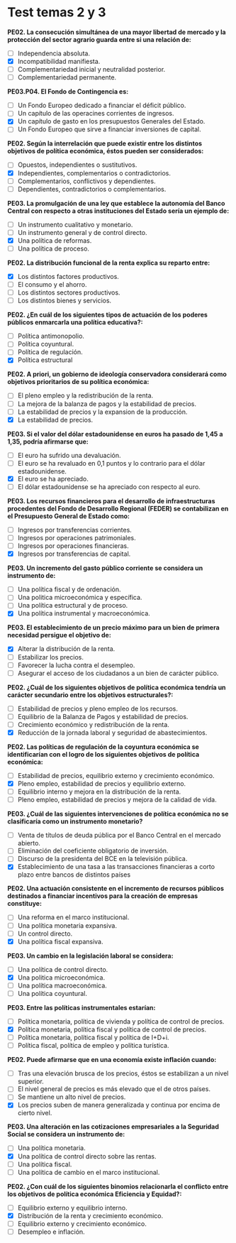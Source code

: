 # Test temas 2 y 3

**PE02. La consecución simultánea de una mayor libertad de mercado y la protección del sector agrario guarda entre si una relación de:**

- [ ] Independencia absoluta.
- [x] Incompatibilidad manifiesta.
- [ ] Complementariedad inicial y neutralidad posterior.
- [ ] Complementariedad permanente.

**PE03.P04. El Fondo de Contingencia es:**

- [ ] Un Fondo Europeo dedicado a financiar el déficit público.
- [ ] Un capítulo de las operacines corrientes de ingresos.
- [x] Un capítulo de gasto en los presupuestos Generales del Estado.
- [ ] Un Fondo Europeo que sirve a financiar inversiones de capital.

**PE02. Según la interrelación que puede existir entre los distintos objetivos de política económica, éstos pueden ser considerados:**

- [ ] Opuestos, independientes o sustitutivos.
- [x] Independientes, complementarios o contradictorios.
- [ ] Complementarios, conflictivos y dependientes.
- [ ] Dependientes, contradictorios o complementarios.

**PE03. La promulgación de una ley que establece la autonomía del Banco Central con respecto a otras instituciones del Estado sería un ejemplo de:**

- [ ] Un instrumento cualitativo y monetario.
- [ ] Un instrumento general y de control directo.
- [x] Una política de reformas.
- [ ] Una política de proceso.

**PE02. La distribución funcional de la renta explica su reparto entre:**

- [x] Los distintos factores productivos.
- [ ] El consumo y el ahorro.
- [ ] Los distintos sectores productivos.
- [ ] Los distintos bienes y servicios.

**PE02. ¿En cuál de los siguientes tipos de actuación de los poderes públicos enmarcarla una política educativa?:**

- [ ] Política antimonopolio.
- [ ] Política coyuntural.
- [ ] Política de regulación.
- [x] Política estructural

**PE02. A priori, un gobierno de ideología conservadora considerará como objetivos prioritarios de su política económica:**

- [ ] El pleno empleo y la redistribución de la renta.
- [ ] La mejora de la balanza de pagos y la estabilidad de precios.
- [ ] La estabilidad de precios y la expansion de la producción.
- [x] La estabilidad de precios.

**PE03. Si el valor del dólar estadounidense en euros ha pasado de 1,45 a 1,35, podría afirmarse que:**

- [ ] El euro ha sufrido una devaluación.
- [ ] El euro se ha revaluado en 0,1 puntos y lo contrario para el dólar estadounidense.
- [x] El euro se ha apreciado.
- [ ] El dólar estadounidense se ha apreciado con respecto al euro.

**PE03. Los recursos financieros para el desarrollo de infraestructuras procedentes del Fondo de Desarrollo Regional (FEDER) se contabilizan en el Presupuesto General de Estado como:**

- [ ] Ingresos por transferencias corrientes.
- [ ] Ingresos por operaciones patrimoniales.
- [ ] Ingresos por operaciones financieras.
- [x] Ingresos por transferencias de capital.

**PE03. Un incremento del gasto público corriente se considera un instrumento de:**

- [ ] Una política fiscal y de ordenación.
- [ ] Una politica microeconómica y específica.
- [ ] Una política estructural y de proceso.
- [x] Una política instrumental y macroeconómica.

**PE03. El establecimiento de un precio máximo para un bien de primera necesidad persigue el objetivo de:**

- [x] Alterar la distribución de la renta.
- [ ] Estabilizar los precios.
- [ ] Favorecer la lucha contra el desempleo.
- [ ] Asegurar el acceso de los ciudadanos a un bien de carácter público.

**PE02. ¿Cuál de los siguientes objetivos de política económica tendría un carácter secundario entre los objetivos estructurales?:**

- [ ] Estabilidad de precios y pleno empleo de los recursos.
- [ ] Equilibrio de la Balanza de Pagos y estabilidad de precios.
- [ ] Crecimiento económico y redistribución de la renta.
- [x] Reducción de la jornada laboral y seguridad de abastecimientos.

**PE02. Las políticas de regulación de la coyuntura económica se identificarían con el logro de los siguientes objetivos de política económica:**

- [ ] Estabilidad de precios, equilibrio externo y crecimiento económico.
- [x] Pleno empleo, estabilidad de precios y equilibrio externo.
- [ ] Equilibrio interno y mejora en la distribución de la renta.
- [ ] Pleno empleo, estabilidad de precios y mejora de la calidad de vida.

**PE03. ¿Cuál de las siguientes intervenciones de política económica no se clasificaría como un instrumento monetario?**

- [ ] Venta de títulos de deuda pública por el Banco Central en el mercado abierto.
- [ ] Eliminación del coeficiente obligatorio de inversión.
- [ ] Discurso de la presidenta del BCE en la televisión pública.
- [x] Establecimiento de una tasa a las transacciones financieras a corto plazo entre bancos de distintos países

**PE02. Una actuación consistente en el incremento de recursos públicos destinados a financiar incentivos para la creación de empresas constituye:**

- [ ]  Una reforma en el marco institucional.
- [ ] Una política monetaria expansiva.
- [ ] Un control directo.
- [x] Una política fiscal expansiva.

**PE03. Un cambio en la legislación laboral se considera:**

- [ ] Una política de control directo.
- [x] Una politica microeconómica.
- [ ] Una política macroeconómica.
- [ ] Una política coyuntural.

**PE03. Entre las políticas instrumentales estarían:**

- [ ] Política monetaria, política de vivienda y política de control de precios.
- [x] Política monetaria, política fiscal y política de control de precios.
- [ ] Política monetaria, política fiscal y política de I+D+i.
- [ ] Política fiscal, política de empleo y política turística.

**PE02. Puede afirmarse que en una economía existe inflación cuando:**

- [ ] Tras una elevación brusca de los precios, éstos se estabilizan a un nivel superior.
- [ ] El nivel general de precios es más elevado que el de otros países.
- [ ] Se mantiene un alto nivel de precios.
- [x] Los precios suben de manera generalizada y continua por encima de cierto nivel.

**PE03. Una alteración en las cotizaciones empresariales a la Seguridad Social se considera un instrumento de:**

- [ ] Una política monetaria.
- [x] Una política de control directo sobre las rentas.
- [ ] Una política fiscal.
- [ ] Una política de cambio en el marco institucional.

**PE02. ¿Con cuál de los siguientes binomios relacionarla el conflicto entre los objetivos de política económica Eficiencia y Equidad?:**

- [ ] Equilibrio externo y equilibrio interno.
- [x] Distribución de la renta y crecimiento económico.
- [ ] Equilibrio externo y crecimiento económico.
- [ ] Desempleo e inflación.
